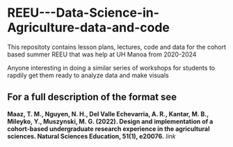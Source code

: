 # REEU---Data-Science-in-Agriculture-data-and-code
This repositoty contains lesson plans, lectures, code and data for the cohort based summer REEU that was help at UH Manoa from 2020-2024

Anyone interesting in doing a similar series of workshops for students to rapdily get them ready to analyze data and make visuals

## For a full description of the format see 
**Maaz, T. M., Nguyen, N. H., Del Valle Echevarria, A. R., Kantar, M. B., Mileyko, Y., Muszynski, M. G. (2022). Design and implementation of a cohort‐based undergraduate research experience in the agricultural sciences. Natural Sciences Education, 51(1), e20076.** *link*

